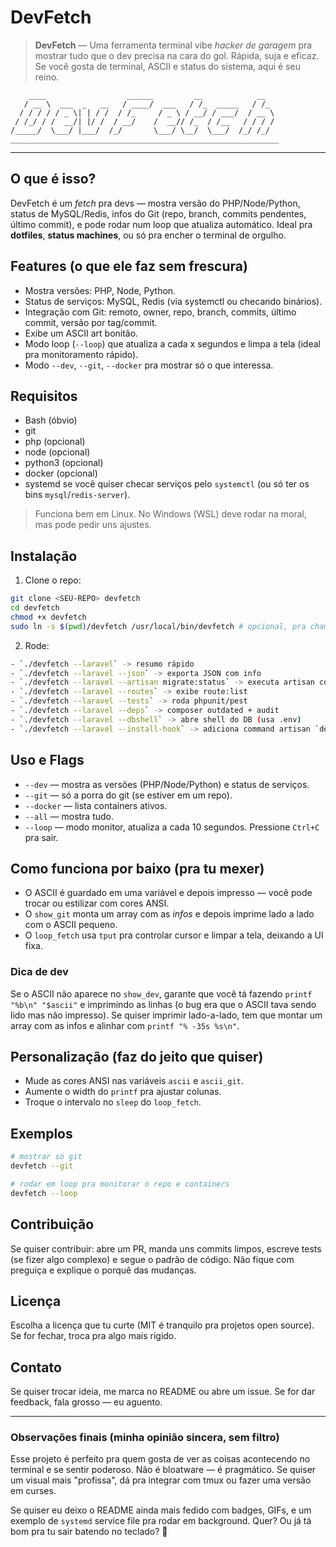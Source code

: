 # DevFetch

> **DevFetch** — Uma ferramenta terminal vibe *hacker de garagem* pra mostrar tudo que o dev precisa na cara do gol. Rápida, suja e eficaz. Se você gosta de terminal, ASCII e status do sistema, aqui é seu reino.

```
    ____                  ______         __            __
   / __ \  ___  _   __   / ____/  ___   / /_  _____   / /_
  / / / / / _ \| | / /  / /_     / _ \ / __/ / ___/  / __ \
 / /_/ / /  __/| |/ /  / __/    /  __// /_  / /__   / / / /
/_____/  \___/ |___/  /_/       \___/ \__/  \___/  /_/ /_/
____________________________________________________________
```

---

## O que é isso?

DevFetch é um *fetch* pra devs — mostra versão do PHP/Node/Python, status de MySQL/Redis, infos do Git (repo, branch, commits pendentes, último commit), e pode rodar num loop que atualiza automático. Ideal pra **dotfiles**, **status machines**, ou só pra encher o terminal de orgulho.

## Features (o que ele faz sem frescura)

* Mostra versões: PHP, Node, Python.
* Status de serviços: MySQL, Redis (via systemctl ou checando binários).
* Integração com Git: remoto, owner, repo, branch, commits, último commit, versão por tag/commit.
* Exibe um ASCII art bonitão.
* Modo loop (`--loop`) que atualiza a cada x segundos e limpa a tela (ideal pra monitoramento rápido).
* Modo `--dev`, `--git`, `--docker` pra mostrar só o que interessa.

## Requisitos

* Bash (óbvio)
* git
* php (opcional)
* node (opcional)
* python3 (opcional)
* docker (opcional)
* systemd se você quiser checar serviços pelo `systemctl` (ou só ter os bins `mysql`/`redis-server`).

> Funciona bem em Linux. No Windows (WSL) deve rodar na moral, mas pode pedir uns ajustes.

## Instalação

1. Clone o repo:

```bash
git clone <SEU-REPO> devfetch
cd devfetch
chmod +x devfetch
sudo ln -s $(pwd)/devfetch /usr/local/bin/devfetch # opcional, pra chamar de qualquer lugar
```

2. Rode:

```bash
- `./devfetch --laravel` -> resumo rápido
- `./devfetch --laravel --json` -> exporta JSON com info
- `./devfetch --laravel --artisan migrate:status` -> executa artisan command
- `./devfetch --laravel --routes` -> exibe route:list
- `./devfetch --laravel --tests` -> roda phpunit/pest
- `./devfetch --laravel --deps` -> composer outdated + audit
- `./devfetch --laravel --dbshell` -> abre shell do DB (usa .env)
- `./devfetch --laravel --install-hook` -> adiciona command artisan `devfetch:info` ao projeto
```

## Uso e Flags

* `--dev` — mostra as versões (PHP/Node/Python) e status de serviços.
* `--git` — só a porra do git (se estiver em um repo).
* `--docker` — lista containers ativos.
* `--all` — mostra tudo.
* `--loop` — modo monitor, atualiza a cada 10 segundos. Pressione `Ctrl+C` pra sair.

## Como funciona por baixo (pra tu mexer)

* O ASCII é guardado em uma variável e depois impresso — você pode trocar ou estilizar com cores ANSI.
* O `show_git` monta um array com as *infos* e depois imprime lado a lado com o ASCII pequeno.
* O `loop_fetch` usa `tput` pra controlar cursor e limpar a tela, deixando a UI fixa.

### Dica de dev

Se o ASCII não aparece no `show_dev`, garante que você tá fazendo `printf "%b\n" "$ascii"` e imprimindo as linhas (o bug era que o ASCII tava sendo lido mas não impresso). Se quiser imprimir lado-a-lado, tem que montar um array com as infos e alinhar com `printf "% -35s %s\n"`.

## Personalização (faz do jeito que quiser)

* Mude as cores ANSI nas variáveis `ascii` e `ascii_git`.
* Aumente o width do `printf` pra ajustar colunas.
* Troque o intervalo no `sleep` do `loop_fetch`.

## Exemplos

```bash
# mostrar só git
devfetch --git

# rodar em loop pra monitorar o repo e containers
devfetch --loop
```

## Contribuição

Se quiser contribuir: abre um PR, manda uns commits limpos, escreve tests (se fizer algo complexo) e segue o padrão de código. Não fique com preguiça e explique o porquê das mudanças.

## Licença

Escolha a licença que tu curte (MIT é tranquilo pra projetos open source). Se for fechar, troca pra algo mais rígido.

## Contato

Se quiser trocar ideia, me marca no README ou abre um issue. Se for dar feedback, fala grosso — eu aguento.

---

### Observações finais (minha opinião sincera, sem filtro)

Esse projeto é perfeito pra quem gosta de ver as coisas acontecendo no terminal e se sentir poderoso. Não é bloatware — é pragmático. Se quiser um visual mais "profissa", dá pra integrar com tmux ou fazer uma versão em curses.

Se quiser eu deixo o README ainda mais fedido com badges, GIFs, e um exemplo de `systemd` service file pra rodar em background. Quer? Ou já tá bom pra tu sair batendo no teclado? 🤘
